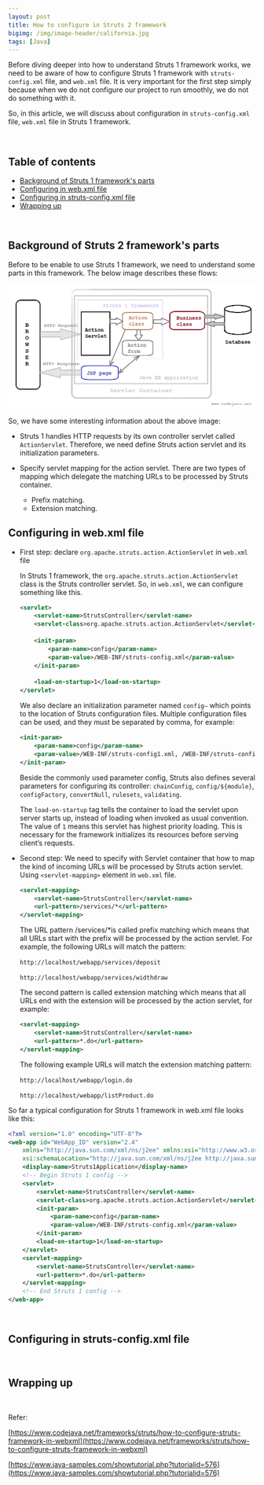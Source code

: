 ```yaml
---
layout: post
title: How to configure in Struts 2 framework
bigimg: /img/image-header/california.jpg
tags: [Java]
---
```


Before diving deeper into how to understand Struts 1 framework works, we need to be aware of how to configure Struts 1 framework with ```struts-config.xml``` file, and ```web.xml``` file. It is very important for the first step simply because when we do not configure our project to run smoothly, we do not do something with it.

So, in this article, we will discuss about configuration in ```struts-config.xml``` file, ```web.xml``` file in Struts 1 framework.

<br>

## Table of contents
- [Background of Struts 1 framework's parts](#background-of-struts-1-framework's-parts)
- [Configuring in web.xml file](#configuring-in-web.xml)
- [Configuring in struts-config.xml file](#configuring-in-struts-config.xml-file)
- [Wrapping up](#wrapping-up)

<br>

## Background of Struts 2 framework's parts
Before to be enable to use Struts 1 framework, we need to understand some parts in this framework. The below image describes these flows:

![Some parts of Struts 1 framework](../img/struts-1-framework/Struts-1-action-servlet-diagram.png)

So, we have some interesting information about the above image:
- Struts 1 handles HTTP requests by its own controller servlet called ```ActionServlet```. Therefore, we need define Struts action servlet and its initialization parameters.

- Specify servlet mapping for the action servlet. There are two types of mapping which delegate the matching URLs to be processed by Struts container.
    - Prefix matching. 
    - Extension matching.

## Configuring in web.xml file
- First step: declare ```org.apache.struts.action.ActionServlet``` in ```web.xml``` file

    In Struts 1 framework, the ```org.apache.struts.action.ActionServlet``` class is the Struts controller servlet. So, in ```web.xml```, we can configure something like this.

    ```xml
    <servlet>
        <servlet-name>StrutsController</servlet-name>
        <servlet-class>org.apache.struts.action.ActionServlet</servlet-class>

        <init-param>
            <param-name>config</param-name>
            <param-value>/WEB-INF/struts-config.xml</param-value>
        </init-param>

        <load-on-startup>1</load-on-startup>
    </servlet>
    ```

    We also declare an initialization parameter named ```config–``` which points to the location of Struts configuration files. Multiple configuration files can be used, and they must be separated by comma, for example:

    ```xml
    <init-param>
        <param-name>config</param-name>
        <param-value>/WEB-INF/struts-config1.xml, /WEB-INF/struts-config2.xml</param-value>
    </init-param>
    ```

    Beside the commonly used parameter config, Struts also defines several parameters for configuring its controller: ```chainConfig```, ```config/${module}```, ```configFactory```, ```convertNull```, ```rulesets```, ```validating```.

    The ```load-on-startup``` tag tells the container to load the servlet upon server starts up, instead of loading when invoked as usual convention. The value of ```1``` means this servlet has highest priority loading. This is necessary for the framework initializes its resources before serving client’s requests.

- Second step: We need to specify with Servlet container that how to map the kind of incoming URLs will be processed by Struts action servlet. Using ```<servlet-mapping>``` element in ```web.xml``` file.

    ```xml
    <servlet-mapping>
        <servlet-name>StrutsController</servlet-name>
        <url-pattern>/services/*</url-pattern>
    </servlet-mapping>
    ```

    The URL pattern /services/*is called prefix matching which means that all URLs start with the prefix will be processed by the action servlet. For example, the following URLs will match the pattern:

    ```http://localhost/webapp/services/deposit```

    ```http://localhost/webapp/services/widthdraw```

    The second pattern is called extension matching which means that all URLs end with the extension will be processed by the action servlet, for example:

    ```xml
    <servlet-mapping>
        <servlet-name>StrutsController</servlet-name>
        <url-pattern>*.do</url-pattern>
    </servlet-mapping>
    ```

    The following example URLs will match the extension matching pattern:

    ```http://localhost/webapp/login.do```

    ```http://localhost/webapp/listProduct.do```

So far a typical configuration for Struts 1 framework in web.xml file looks like this:

```xml
<?xml version="1.0" encoding="UTF-8"?>
<web-app id="WebApp_ID" version="2.4"
    xmlns="http://java.sun.com/xml/ns/j2ee" xmlns:xsi="http://www.w3.org/2001/XMLSchema-instance"
    xsi:schemaLocation="http://java.sun.com/xml/ns/j2ee http://java.sun.com/xml/ns/j2ee/web-app_2_4.xsd">
    <display-name>Struts1Application</display-name>
    <!-- Begin Struts 1 config -->
    <servlet>
        <servlet-name>StrutsController</servlet-name>
        <servlet-class>org.apache.struts.action.ActionServlet</servlet-class>
        <init-param>
            <param-name>config</param-name>
            <param-value>/WEB-INF/struts-config.xml</param-value>
        </init-param>
        <load-on-startup>1</load-on-startup>
    </servlet>
    <servlet-mapping>
        <servlet-name>StrutsController</servlet-name>
        <url-pattern>*.do</url-pattern>
    </servlet-mapping>
    <!-- End Struts 1 config -->     
</web-app>
```

<br>

## Configuring in struts-config.xml file




<br>

## Wrapping up


<br>


Refer:

[https://www.codejava.net/frameworks/struts/how-to-configure-struts-framework-in-webxml](https://www.codejava.net/frameworks/struts/how-to-configure-struts-framework-in-webxml)

[https://www.java-samples.com/showtutorial.php?tutorialid=576](https://www.java-samples.com/showtutorial.php?tutorialid=576)